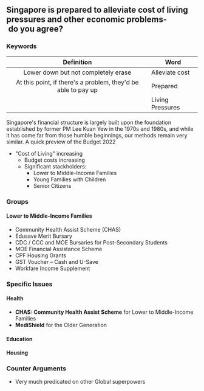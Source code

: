 
## Singapore is prepared to alleviate cost of living pressures and other economic problems- do you agree?

### Keywords
|                          Definition                           | Word             |
|:-------------------------------------------------------------:| ---------------- |
|              Lower down but not completely erase              | Alleviate cost   |
| At this point, if there's a problem, they'd be able to pay up | Prepared         |
|                                                               | Living Pressures |

Singapore's financial structure is largely built upon the foundation established by former PM Lee Kuan Yew in the 1970s and 1980s, and while it has come far from those humble beginnings, our methods remain very similar. A quick preview of the Budget 2022



- "Cost of Living" increasing
	- Budget costs increasing
	- Significant stackholders:
		- Lower to Middle-Income Families
		- Young Families with Children
		- Senior Citizens


### Groups
#### Lower to Middle-Income Families
- Community Health Assist Scheme (CHAS)
- Edusave Merit Bursary
- CDC / CCC and MOE Bursaries for Post-Secondary Students
- MOE Financial Assistance Scheme
- CPF Housing Grants
- GST Voucher – Cash and U-Save
- Workfare Income Supplement


### Specific Issues
#### Health
- **CHAS: Community Health Assist Scheme** for Lower to Middle-Income Families
- **MediShield** for the Older Generation


#### Education


#### Housing



### Counter Arguments
- Very much predicated on other Global superpowers 